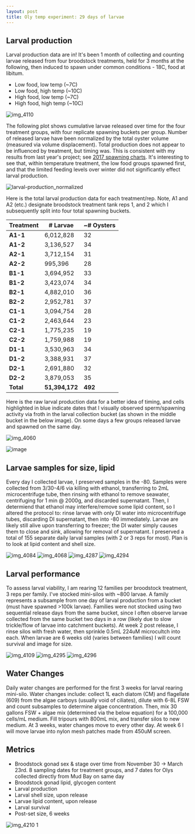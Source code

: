 ```yaml
---
layout: post
title: Oly temp experiment: 29 days of larvae
---
```


## Larval production 
Larval production data are in! It's been 1 month of collecting and counting larvae released from four broodstock treatments, held for 3 months at the following, then induced to spawn under common conditions - 18C, food at libitum. 
  * Low food, low temp (~7C)  
  * Low food, high temp (~10C)  
  * High food, low temp (~7C)  
  * High food, high temp (~10C)  

![img_4110](https://user-images.githubusercontent.com/17264765/39393791-68e197a2-4a7e-11e8-873e-4c1cc6ed9f74.JPG)

The following plot shows cumulative larvae released over time for the four treatment groups, with four replicate spawning buckets per group.  Number of released larvae have been normalized by the total oyster volume (measured via volume displacement). Total production does not appear to be influenced by treatment, but timing was. This is consistent with my results from last year's project; see [2017 spawning charts](https://laurahspencer.github.io/LabNotebook/OlySpawningCharts/). It's interesting to see that, within temperature treatment, the low food groups spawned first, and that the limited feeding levels over winter did not significantly effect larval production. 

![larval-production_normalized](https://user-images.githubusercontent.com/17264765/39392679-f90093b6-4a6e-11e8-9931-9ce36153980b.png)

Here is the total larval production data for each treatment/rep. Note, A1 and A2 (etc.) designate broodstock treatment tank reps 1, and 2 which I subsequently split into four total spawning buckets.  

**Treatment** | **# Larvae** | **~# Oysters**
-- | -- | --
**A1-1** | 6,012,828 | 32
**A1-2** | 3,136,527 | 34
**A2-1** | 3,712,154 | 31
**A2-2** | 995,396 | 28
**B1-1** | 3,694,952 | 33
**B1-2** | 3,423,074 | 34
**B2-1** | 4,882,010 | 36
**B2-2** | 2,952,781 | 37
**C1-1** | 3,094,754 | 28
**C1-2** | 2,463,644 | 23
**C2-1** | 1,775,235 | 19
**C2-2** | 1,759,988 | 19
**D1-1** | 3,530,963 | 34
**D1-2** | 3,388,931 | 37
**D2-1** | 2,691,880 | 32
**D2-2** | 3,879,053 | 35
**Total** | **51,394,172** | **492**

Here is the raw larval production data for a better idea of timing, and cells highlighted in blue indicate dates that I visually observed sperm/spawning activity via froth in the larval collection bucket (as shown in the middle bucket in the below image). On some days a few groups released larvae and spawned on the same day.  

![img_4060](https://user-images.githubusercontent.com/17264765/39393792-68f36306-4a7e-11e8-85f0-d472048d5832.JPG)

![image](https://user-images.githubusercontent.com/17264765/39392790-2c8aa65c-4a71-11e8-90e2-dea390a2557a.png)

## Larvae samples for size, lipid 
Every day I collected larvae, I preserved samples in the -80.  Samples were collected from 3/30-4/6 via killing with ethanol, transferring to 2mL microcentrifuge tube, then rinsing with ethanol to remove seawater, centrifuging for 1 min @ 2000g, and discarded supernatant.  Then, I determiend that ethanol may interfere/remove some lipid content, so I altered the protocol to: rinse larvae with only DI water into microcentrifuge tubes, discarding DI supernatant, then into -80 immediately. Larvae are likely still alive upon transferring to freezer; the DI water simply causes them to close and sink, allowing for removal of supernatant. I preserved a total of 155 separate daily larval samples (with 2 or 3 reps for most). Plan is to look at lipid content and shell size.  

![img_4084](https://user-images.githubusercontent.com/17264765/39393795-692dc906-4a7e-11e8-9516-508d0a40cc6c.JPG)
![img_4068](https://user-images.githubusercontent.com/17264765/39393790-68cf455c-4a7e-11e8-9385-300dd6fd98ff.JPG)
![img_4287](https://user-images.githubusercontent.com/17264765/39393793-6906fb00-4a7e-11e8-9bed-78fbf6769ad8.JPG)
![img_4294](https://user-images.githubusercontent.com/17264765/39393794-691a7c16-4a7e-11e8-94cc-27d170cb6b98.JPG)

## Larval performance 
To assess larval viability, I am rearing 12 families per broodstock treatment, 3 reps per family. I've stocked mini-silos with ~800 larvae. A family represents a subsample from one day of larval production from a bucket (must have spawned >100k larvae). Families were not stocked using two sequential release days from the same bucket, since I often observe larvae collected from the same bucket two days in a row (likely due to slow trickle/flow of larvae into catchment buckets).  At week 2 post release, I rinse silos with fresh water, then sprinkle 0.5mL 224uM microcultch into each. When larvae are 6 weeks old (varies between families) I will count survival and image for size.  

![img_4109](https://user-images.githubusercontent.com/17264765/39393789-68ba9300-4a7e-11e8-97ce-ea76909c592b.JPG)
![img_4295](https://user-images.githubusercontent.com/17264765/39393797-694130c2-4a7e-11e8-8732-409e2cc42746.JPG)
![img_4296](https://user-images.githubusercontent.com/17264765/39393799-696dd3fc-4a7e-11e8-914e-abdeddfc1832.JPG)

## Water Changes 
Daily water changes are performed for the first 3 weeks for larval rearing mini-silo. Water changes include: collect 1L each diatom (CM) and flagellate (609) from the algae carboys (usually void of ciliates), dilute with 6-8L FSW and count subsamples to determine algae concentration.  Then, mix 30 gallons FSW + algae mix (determined via the below equation) for a 100,000 cells/mL medium. Fill tripours with 800mL mix, and transfer silos to new medium.  At 3 weeks, water changes move to every other day. At week 6 I will move larvae into nylon mesh patches made from 450uM screen. 

## Metrics    
  * Broodstock gonad sex & stage over time from November 30 -> March 23rd. 8 sampling dates for treatment groups, and 7 dates for Olys collected directly from Mud Bay on same day  
  * Broodstock gonad lipid, glycogen content  
  * Larval production  
  * Larval shell size, upon release  
  * Larvae lipid content, upon release  
  * Larval survival  
  * Post-set size, 6 weeks  

![img_4210 1](https://user-images.githubusercontent.com/17264765/39393798-6956d10c-4a7e-11e8-99d3-cdd697035d42.JPG)
